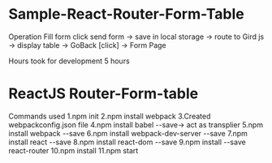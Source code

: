 # Sample-React-Router-Form-Table
Operation
Fill form click send form -> save in local storage -> route to Gird js -> display table -> GoBack [click] -> Form Page


Hours took for development 5 hours

# ReactJS Router-Form-table

Commands used 
1.npm init
2.npm install webpack
3.Created webpackconfig.json file
4.npm install babel --save-> act as transplier
5.npm install webpack --save
6.npm install webpack-dev-server --save
7.npm install react --save
8.npm install react-dom --save
9.npm install --save react-router
10.npm install
11.npm start






